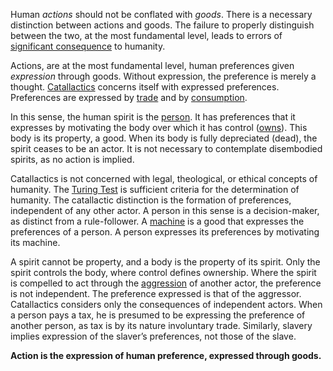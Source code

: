 Human *actions* should not be conflated with *goods*. There is a necessary distinction between actions and goods. The failure to properly distinguish between the two, at the most fundamental level, leads to errors of [significant consequence](https://en.m.wikipedia.org/wiki/Labor_theory_of_value) to humanity.

Actions, are at the most fundamental level, human preferences given *expression* through goods. Without expression, the preference is merely a thought. [Catallactics](https://en.m.wikipedia.org/wiki/Catallactics) concerns itself with expressed preferences. Preferences are expressed by [trade](Glossary#trade) and by [consumption](Depreciation-Principle).

In this sense, the human spirit is the [person](Glossary#person). It has preferences that it expresses by motivating the body over which it has control ([owns](Glossary#owner)). This body is its property, a good. When its body is fully depreciated (dead), the spirit ceases to be an actor. It is not necessary to contemplate disembodied spirits, as no action is implied.

Catallactics is not concerned with legal, theological, or ethical concepts of humanity. The [Turing Test](https://en.m.wikipedia.org/wiki/Turing_test) is sufficient criteria for the determination of humanity. The catallactic distinction is the formation of preferences, independent of any other actor. A person in this sense is a decision-maker, as distinct from a rule-follower. A [machine](Glossary#machine) is a good that expresses the preferences of a person. A person expresses its preferences by motivating its machine.

A spirit cannot be property, and a body is the property of its spirit. Only the spirit controls the body, where control defines ownership. Where the spirit is compelled to act through the [aggression](https://en.m.wikipedia.org/wiki/Non-aggression_principle) of another actor, the preference is not independent. The preference expressed is that of the aggressor. Catallactics considers only the consequences of independent actors. When a person pays a tax, he is presumed to be expressing the preference of another person, as tax is by its nature involuntary trade. Similarly, slavery implies expression of the slaver’s preferences, not those of the slave.

**Action is the expression of human preference, expressed through goods.**